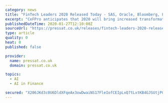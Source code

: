 ```yaml
---
category: news
title: "FinTech Leaders 2020 Released Today - SAS, Oracle, Bloomberg, FIS, Amazon, and IBM ranked in the Top 50 Leaders!"
excerpt: "CeFPro anticipates that 2020 will bring increased transformation, evolution and innovation – FinTech Leaders provides an insight into the status of the industry, from the leading opportunities in advanced analytics and AI, to investment priorities of security, payments and regtech, while embracing enhanced customer experience and the key ..."
publishedDateTime: 2020-01-27T12:10:00Z
sourceUrl: "https://pressat.co.uk/releases/fintech-leaders-2020-released-today-sas-oracle-bloomberg-fis-amazon-and-ibm-ranked-in-the-top-50-leaders-41d8eaceb62724612e84131c61abe449/"
type: article
quality: 0
heat: 0
published: false

provider:
  name: pressat.co.uk
  domain: pressat.co.uk

topics:
  - AI
  - AI in Finance

secured: "X206JKd3c0U6DldXFqeAx3owDwaiNS17FleIofCEIpLxQ7tLxtKB4GJSUtjPGH7SLiMiwzoIEjJFP1gUag+vjWeXq7YtHGr/geRtrZsax2YY/4NBda7mwPPbhNPn9u78nKT+uoAo3hDAZKpKBqUHBswOvoPpuKPRsyRdnPw7+7AtnJ9iJvImgtsGe9yvRWztz3M4ajEeoM2vhB0aMcfn2kj/OvLD7f9MBKIJXmz3uDS5Cux4i+l+3DR2ekFZv9twnOXYR4+DBnx8btt0bV5Qo4j5u8lUzIZ8Q8W9IaQq2HQ+/hI4SA+lJWLOr6m8duVv;1/mNqzmZ2FfRpUh5f5jfHQ=="
---
```


